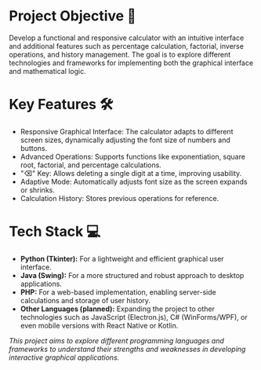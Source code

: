 # Project Objective 🎯
Develop a functional and responsive calculator with an intuitive interface and additional features such as percentage calculation, factorial, inverse operations, and history management. The goal is to explore different technologies and frameworks for implementing both the graphical interface and mathematical logic.

# Key Features 🛠
<ul>
  <li>Responsive Graphical Interface: The calculator adapts to different screen sizes, dynamically adjusting the font size of numbers and buttons.</li>
  <li>Advanced Operations: Supports functions like exponentiation, square root, factorial, and percentage calculations.</li>
  <li>"⌫" Key: Allows deleting a single digit at a time, improving usability.</li>
  <li>Adaptive Mode: Automatically adjusts font size as the screen expands or shrinks.</li>
  <li>Calculation History: Stores previous operations for reference.</li>
</ul>

# Tech Stack 💻
<ul>
  <li><b>Python (Tkinter):</b> For a lightweight and efficient graphical user interface.</li>
  <li><b>Java (Swing):</b> For a more structured and robust approach to desktop applications.</li>
  <li><b>PHP:</b> For a web-based implementation, enabling server-side calculations and storage of user history.</li>
  <li><b>Other Languages (planned):</b> Expanding the project to other technologies such as JavaScript (Electron.js), C# (WinForms/WPF), or even mobile versions with React Native or Kotlin.</li>
</ul>


  <i>This project aims to explore different programming languages and frameworks to understand their strengths and weaknesses in developing interactive graphical applications.</i>
